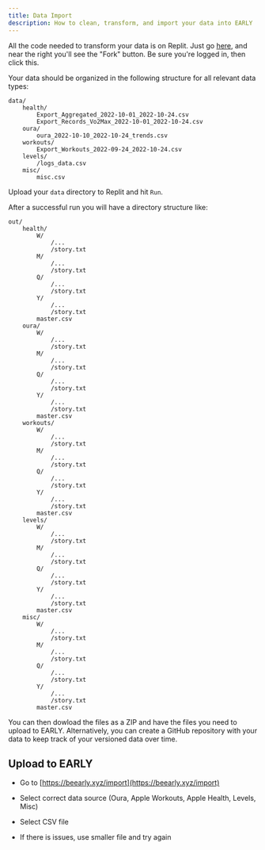 ```yaml
---
title: Data Import
description: How to clean, transform, and import your data into EARLY
---
```


All the code needed to transform your data is on Replit. Just go [here](https://replit.com/@nmandal/EARLY-data-import?v=1), and near the right you'll see the "Fork" button. Be sure you're logged in, then click this.

Your data should be organized in the following structure for all relevant data types:

```
data/
    health/
        Export_Aggregated_2022-10-01_2022-10-24.csv
        Export_Records_Vo2Max_2022-10-01_2022-10-24.csv
    oura/
        oura_2022-10-10_2022-10-24_trends.csv
    workouts/
        Export_Workouts_2022-09-24_2022-10-24.csv
    levels/
        /logs_data.csv
    misc/
        misc.csv
```

Upload your `data` directory to Replit and hit `Run`.

After a successful run you will have a directory structure like:

```
out/
    health/
        W/
            /...
            /story.txt
        M/
            /...
            /story.txt
        Q/
            /...
            /story.txt
        Y/
            /...
            /story.txt
        master.csv
    oura/
        W/
            /...
            /story.txt
        M/
            /...
            /story.txt
        Q/
            /...
            /story.txt
        Y/
            /...
            /story.txt
        master.csv
    workouts/
        W/
            /...
            /story.txt
        M/
            /...
            /story.txt
        Q/
            /...
            /story.txt
        Y/
            /...
            /story.txt
        master.csv
    levels/
        W/
            /...
            /story.txt
        M/
            /...
            /story.txt
        Q/
            /...
            /story.txt
        Y/
            /...
            /story.txt
        master.csv
    misc/
        W/
            /...
            /story.txt
        M/
            /...
            /story.txt
        Q/
            /...
            /story.txt
        Y/
            /...
            /story.txt
        master.csv
```

You can then dowload the files as a ZIP and have the files you need to upload to EARLY. Alternatively, you can create a GitHub repository with your data to keep track of your versioned data over time.

## Upload to EARLY

- Go to [https://beearly.xyz/import](https://beearly.xyz/import)

- Select correct data source (Oura, Apple Workouts, Apple Health, Levels, Misc)

- Select CSV file

- If there is issues, use smaller file and try again
